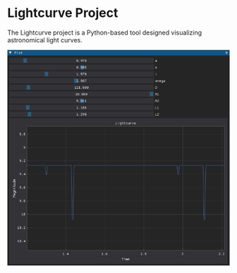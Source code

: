 # Lightcurve Project

The Lightcurve project is a Python-based tool designed visualizing astronomical light curves.

![Lightcurve Example](image.png)
